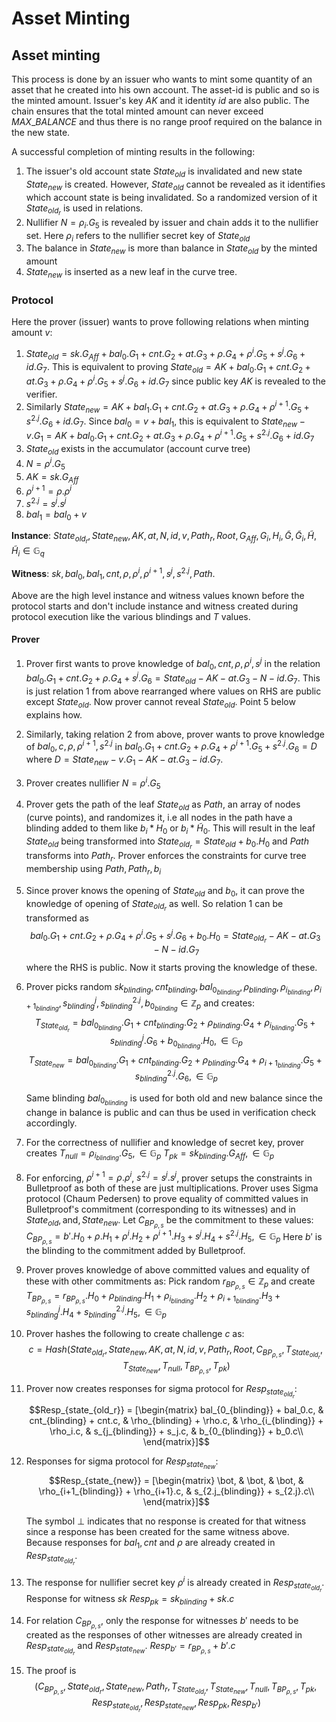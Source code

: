 # Asset Minting

## Asset minting
This process is done by an issuer who wants to mint some quantity of an asset that he created into his own account. The asset-id is public and so is the minted amount. Issuer's key $AK$ and it identity $id$ are also public. The chain ensures that the total minted amount can never exceed $MAX\_BALANCE$ and thus there is no range proof required on the balance in the new state.

A successful completion of minting results in the following:
1. The issuer's old account state $State_{old}$ is invalidated and new state $State_{new}$ is created. However, $State_{old}$ cannot be revealed as it identifies which account state is being invalidated. So a randomized version of it $State_{old_r}$ is used in relations.
2. Nullifier $N=\rho_i.G_5$ is revealed by issuer and chain adds it to the nullifier set. Here $\rho_i$ refers to the nullifier secret key of $State_{old}$
3. The balance in $State_{new}$ is more than balance in $State_{old}$ by the minted amount
4. $State_{new}$ is inserted as a new leaf in the curve tree.

### Protocol
Here the prover (issuer) wants to prove following relations when minting amount $v$:
1. $State_{old} = sk.G_{Aff} + bal_0.G_1 + cnt.G_2 + at.G_3 + \rho.G_4 + \rho^i.G_5 + s^j.G_6 + id.G_7$. This is equivalent to proving $State_{old} = AK + bal_0.G_1 + cnt.G_2 + at.G_3 + \rho.G_4 + \rho^i.G_5 + s^j.G_6 + id.G_7$ since public key $AK$ is revealed to the verifier.
2. Similarly $State_{new} = AK + bal_1.G_1 + cnt.G_2 + at.G_3 + \rho.G_4 + \rho^{i+1}.G_5 + s^{2.j}.G_6 + id.G_7$. Since $bal_0 = v + bal_1$, this is equivalent to $State_{new} - v.G_1 = AK + bal_0.G_1 + cnt.G_2 + at.G_3 + \rho.G_4 + \rho^{i+1}.G_5 + s^{2.j}.G_6 + id.G_7$
3. $State_{old}$ exists in the accumulator (account curve tree)
4. $N = \rho^i.G_5$
5. $AK = sk.G_{Aff}$
6. $\rho^{i+1} = \rho.\rho^i$
7. $s^{2.j} = s^j.s^j$
8. $bal_1 = bal_0 + v$

**Instance**: $State_{old_r}, State_{new}, AK, at, N, id, v, Path_r, Root, G_{Aff}, G_i, H_i, \widetilde{G}, \widetilde{G}_i, \widetilde{H}, \widetilde{H}_i \in \mathbb{G}_q$

**Witness**: $sk, bal_0, bal_1, cnt, \rho, \rho^i, \rho^{i+1}, s^j, s^{2.j}, Path$.

Above are the high level instance and witness values known before the protocol starts and don't include instance and witness created during protocol execution like the various blindings and $T$ values.

#### Prover
1. Prover first wants to prove knowledge of $bal_0, cnt, \rho, \rho^i, s^j$ in the relation $bal_0.G_1 + cnt.G_2 + \rho.G_4 + s^j.G_6 = State_{old} - AK - at.G_3 - N - id.G_7$. This is just relation 1 from above rearranged where values on RHS are public except $State_{old}$. Now prover cannot reveal $State_{old}$. Point 5 below explains how.
2. Similarly, taking relation 2 from above, prover wants to prove knowledge of $bal_0, c, \rho, \rho^{i+1}, s^{2.j}$ in $bal_0.G_1 + cnt.G_2 + \rho.G_4 + \rho^{i+1}.G_5 + s^{2.j}.G_6 = D$ where $D = State_{new} - v.G_1 - AK - at.G_3 - id.G_7$.
3. Prover creates nullifier $N = \rho^i.G_5$
4. Prover gets the path of the leaf $State_{old}$ as $Path$, an array of nodes (curve points), and randomizes it, i.e all nodes in the path have a blinding added to them like $b_i*H_0$ or $b_i*\widetilde{H}_0$. This will result in the leaf $State_{old}$ being transformed into $State_{old_r} = State_{old} + b_0.H_0$ and $Path$ transforms into $Path_r$.
   Prover enforces the constraints for curve tree membership using $Path, Path_r, b_i$
5. Since prover knows the opening of $State_{old}$ and $b_0$, it can prove the knowledge of opening of $State_{old_r}$ as well. So relation 1 can be transformed as
   $$
   bal_0.G_1 + cnt.G_2 + \rho.G_4 + \rho^i.G_5 + s^j.G_6  + b_0.H_0 = State_{old_r} - AK - at.G_3 - N - id.G_7
   $$
   where the RHS is public. Now it starts proving the knowledge of these.
6. Prover picks random $sk_{blinding}, cnt_{blinding}, bal_{0_{blinding}}, \rho_{blinding}, \rho_{i_{blinding}}, \rho_{i+1_{blinding}}, s^j_{blinding}, s^{2.j}_{blinding}, b_{0_{blinding}} \in \mathbb{Z}_p$ and creates:
   $$
   T_{State_{old_r}} = bal_{0_{blinding}}.G_1 + cnt_{blinding}.G_2 + \rho_{blinding}.G_4 + \rho_{i_{blinding}}.G_5 + s^j_{blinding}.G_6  + b_{0_{blinding}}.H_0, \in \mathbb{G}_p
   $$
   $$
   T_{State_{new}} = bal_{0_{blinding}}.G_1 + cnt_{blinding}.G_2 + \rho_{blinding}.G_4 + \rho_{i+1_{blinding}}.G_5 + s^{2.j}_{blinding}.G_6, \in \mathbb{G}_p
   $$

   Same blinding $bal_{0_{blinding}}$ is used for both old and new balance since the change in balance is public and can thus be used in verification check accordingly.
7. For the correctness of nullifier and knowledge of secret key, prover creates
   $T_{null} = \rho_{i_{blinding}}.G_5, \in \mathbb{G}_p$
   $T_{pk} = sk_{blinding}.G_{Aff}, \in \mathbb{G}_p$
8. For enforcing, $\rho^{i+1} = \rho.\rho^i$, $s^{2.j} = s^j.s^j$, prover setups the constraints in Bulletproof as both of these are just multiplications. Prover uses Sigma protocol (Chaum Pedersen) to prove equality of committed values in Bulletproof's commitment (corresponding to its witnesses) and in $State_{old}, \text{and}, State_{new}$. Let $C_{BP_{\rho,s}}$ be the commitment to these values:
   $C_{BP_{\rho,s}} = b'.H_0 + \rho.H_1 + \rho^i.H_2 + \rho^{i+1}.H_3 + s^j.H_4 + s^{2.j}.H_5, \in \mathbb{G}_p$
   Here $b'$ is the blinding to the commitment added by Bulletproof.
9. Prover proves knowledge of above committed values and equality of these with other commitments as:
   Pick random $r_{BP_{\rho,s}} \in \mathbb{Z}_p$ and create
   $T_{BP_{\rho,s}} = r_{BP_{\rho,s}}.H_0 + \rho_{blinding}.H_1 + \rho_{i_{blinding}}.H_2 + \rho_{i+1_{blinding}}.H_3 + s^j_{blinding}.H_4 + s^{2.j}_{blinding}.H_5, \in \mathbb{G}_p$
10. Prover hashes the following to create challenge $c$ as:
    $$c = Hash(State_{old_r}, State_{new}, AK, at, N, id, v, Path_r, Root, C_{BP_{\rho,s}}, T_{State_{old_r}}, T_{State_{new}}, T_{null}, T_{BP_{\rho,s}}, T_{pk})$$
11. Prover now creates responses for sigma protocol for $Resp_{state_{old_r}}$:
    $$Resp_{state_{old_r}} = [\begin{matrix}
    bal_{0_{blinding}} + bal_0.c, & cnt_{blinding} + cnt.c, & \rho_{blinding} + \rho.c, & \rho_{i_{blinding}} + \rho_i.c, & s_{j_{blinding}} + s_j.c, & b_{0_{blinding}} + b_0.c\\
    \end{matrix}]$$
12. Responses for sigma protocol for $Resp_{state_{new}}$:
    $$Resp_{state_{new}} = [\begin{matrix}
    \bot, & \bot, & \bot, & \rho_{i+1_{blinding}} + \rho_{i+1}.c, & s_{2.j_{blinding}} + s_{2.j}.c\\
    \end{matrix}]$$
    
    The symbol $\bot$ indicates that no response is created for that witness since a response has been created for the same witness above. Because responses for $bal_1, cnt$ and $\rho$ are already created in $Resp_{state_{old_r}}$.
13. The response for nullifier secret key $\rho^i$ is already created in $Resp_{state_{old_r}}$. Response for witness $sk$
    $Resp_{pk} = sk_{blinding} + sk.c$
14. For relation $C_{BP_{\rho,s}}$, only the response for witnesses $b'$ needs to be created as the responses of other witnesses are already created in $Resp_{state_{old_r}}$ and $Resp_{state_{new}}$.
    $Resp_{b'} = r_{BP_{\rho,s}} + b'.c$
15. The proof is
    $$
    (C_{BP_{\rho,s}}, State_{old_r}, State_{new}, Path_r, T_{State_{old_r}}, T_{State_{new}}, T_{null}, T_{BP_{\rho,s}}, T_{pk}, Resp_{state_{old_r}}, Resp_{state_{new}}, Resp_{pk}, Resp_{b'})
    $$
